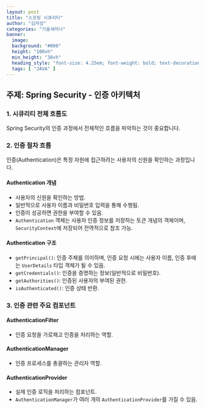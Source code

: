 ```yaml
---
layout: post
title: "스프링 시큐리티"
author: "김자성"
categories: "기술세미나"
banner:
  image:
  background: "#000"
  height: "100vh"
  min_height: "38vh"
  heading_style: "font-size: 4.25em; font-weight: bold; text-decoration: underline"
  tags: [ "JAVA" ]
---
```


## 주제: Spring Security - 인증 아키텍처

### 1. 시큐리티 전체 흐름도
Spring Security의 인증 과정에서 전체적인 흐름을 파악하는 것이 중요합니다.

### 2. 인증 절차 흐름
인증(Authentication)은 특정 자원에 접근하려는 사용자의 신원을 확인하는 과정입니다.

#### Authentication 개념
- 사용자의 신원을 확인하는 방법.
- 일반적으로 사용자 이름과 비밀번호 입력을 통해 수행됨.
- 인증이 성공하면 권한을 부여할 수 있음.
- `Authentication` 객체는 사용자 인증 정보를 저장하는 토큰 개념의 객체이며, `SecurityContext`에 저장되어 전역적으로 참조 가능.

#### Authentication 구조
- `getPrincipal()`: 인증 주체를 의미하며, 인증 요청 시에는 사용자 이름, 인증 후에는 `UserDetails` 타입 객체가 될 수 있음.
- `getCredentials()`: 인증을 증명하는 정보(일반적으로 비밀번호).
- `getAuthorities()`: 인증된 사용자의 부여된 권한.
- `isAuthenticated()`: 인증 상태 반환.

### 3. 인증 관련 주요 컴포넌트

#### AuthenticationFilter
- 인증 요청을 가로채고 인증을 처리하는 역할.

#### AuthenticationManager
- 인증 프로세스를 총괄하는 관리자 역할.

#### AuthenticationProvider
- 실제 인증 로직을 처리하는 컴포넌트.
- `AuthenticationManager`가 여러 개의 `AuthenticationProvider`를 가질 수 있음.
